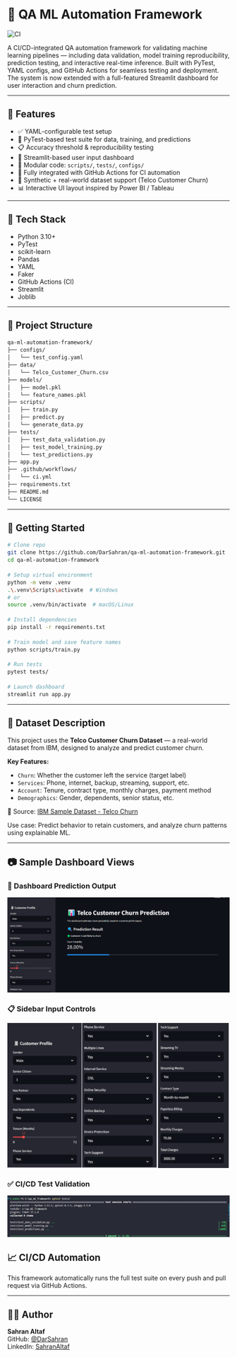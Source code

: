 # 🧲 QA ML Automation Framework

![CI](https://github.com/DarSahran/qa-ml-automation-framework/actions/workflows/ci.yml/badge.svg)

A CI/CD-integrated QA automation framework for validating machine learning pipelines — including data validation, model training reproducibility, prediction testing, and interactive real-time inference. Built with PyTest, YAML configs, and GitHub Actions for seamless testing and deployment. The system is now extended with a full-featured Streamlit dashboard for user interaction and churn prediction.

---

## 📌 Features

- ✅ YAML-configurable test setup
- 🧪 PyTest-based test suite for data, training, and predictions
- 📋 Accuracy threshold & reproducibility testing
- 🧾 Streamlit-based user input dashboard
- 📁 Modular code: `scripts/`, `tests/`, `configs/`
- 🔀 Fully integrated with GitHub Actions for CI automation
- 💾 Synthetic + real-world dataset support (Telco Customer Churn)
- 📊 Interactive UI layout inspired by Power BI / Tableau

---

## 💠 Tech Stack

- Python 3.10+
- PyTest
- scikit-learn
- Pandas
- YAML
- Faker
- GitHub Actions (CI)
- Streamlit
- Joblib

---

## 📂 Project Structure

```bash
qa-ml-automation-framework/
├── configs/
│   └── test_config.yaml
├── data/
│   └── Telco_Customer_Churn.csv
├── models/
│   ├── model.pkl
│   └── feature_names.pkl
├── scripts/
│   ├── train.py
│   ├── predict.py
│   └── generate_data.py
├── tests/
│   ├── test_data_validation.py
│   ├── test_model_training.py
│   └── test_predictions.py
├── app.py
├── .github/workflows/
│   └── ci.yml
├── requirements.txt
├── README.md
└── LICENSE
```

---

## 🚀 Getting Started

```bash
# Clone repo
git clone https://github.com/DarSahran/qa-ml-automation-framework.git
cd qa-ml-automation-framework

# Setup virtual environment
python -m venv .venv
.\.venv\Scripts\activate  # Windows
# or
source .venv/bin/activate  # macOS/Linux

# Install dependencies
pip install -r requirements.txt

# Train model and save feature names
python scripts/train.py

# Run tests
pytest tests/

# Launch dashboard
streamlit run app.py
```

---

## 🧠 Dataset Description

This project uses the **Telco Customer Churn Dataset** — a real-world dataset from IBM, designed to analyze and predict customer churn.

**Key Features:**
- `Churn`: Whether the customer left the service (target label)
- `Services`: Phone, internet, backup, streaming, support, etc.
- `Account`: Tenure, contract type, monthly charges, payment method
- `Demographics`: Gender, dependents, senior status, etc.

📌 Source: [IBM Sample Dataset - Telco Churn](https://community.ibm.com/community/user/businessanalytics/blogs/steven-macko/2019/07/11/telco-customer-churn-1113)

Use case: Predict behavior to retain customers, and analyze churn patterns using explainable ML.

---


## 📷 Sample Dashboard Views

### 🔮 Dashboard Prediction Output
![Prediction](./images/Prediction.png)

### 📋 Sidebar Input Controls
![Sidebar](./images/Sidebar.png) 

### ✅ CI/CD Test Validation
![Tests Passed](./images/test_passed_9.png) 

## 📈 CI/CD Automation

This framework automatically runs the full test suite on every push and pull request via GitHub Actions.

---

## 👨‍💻 Author

**Sahran Altaf**  
GitHub: [@DarSahran](https://github.com/DarSahran)  
LinkedIn: [SahranAltaf](https://www.linkedin.com/in/SahranAltaf)
